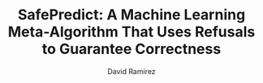 ---
paperId: 4
author: David Ramirez
publicationauthor: Ramirez, D.
title: "SafePredict: A Machine Learning Meta-Algorithm That Uses Refusals to Guarantee Correctness"
pdf: --
pitch: https://www.youtube.com/watch?v=xbtMGNMD8OI&list=PLldrX-tcWesN8xf7KyeZAdS3KB1M8HWle&index=10&ab_channel=AccelAI
poster: Oral_David_Ramirez
alt: --
type: Oral
topic: General Machine Learning
link: https://research.latinxinai.org/papers/icml/2019/pdf/Oral_David_Ramirez.pdf
conference: icml
year: 2019
tags: icml-2019-op-ab
location: California, USA
---